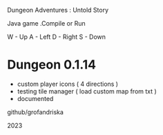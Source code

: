 Dungeon Adventures : Untold Story 

Java game .Compile or Run

W - Up
A - Left
D - Right
S - Down

# Dungeon 0.1.14
- custom player icons ( 4 directions )
- testing tile manager ( load custom map from txt )
- documented

github/grofandriska

2023
